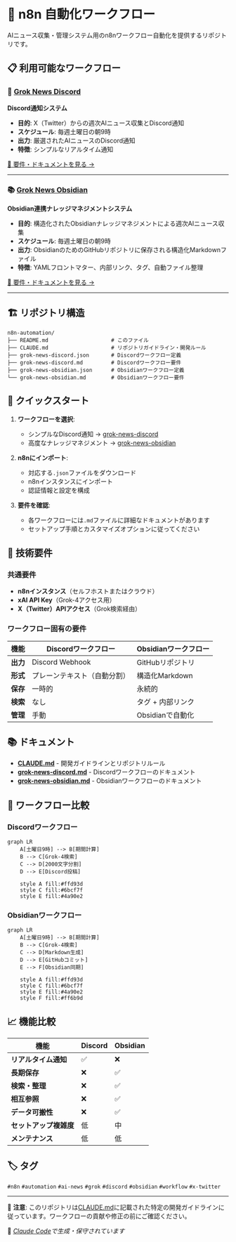 # 🤖 n8n 自動化ワークフロー

AIニュース収集・管理システム用のn8nワークフロー自動化を提供するリポジトリです。

## 📋 利用可能なワークフロー

### 📰 [Grok News Discord](./grok-news-discord.md)
**Discord通知システム**

- **目的**: X（Twitter）からの週次AIニュース収集とDiscord通知
- **スケジュール**: 毎週土曜日の朝9時
- **出力**: 厳選されたAIニュースのDiscord通知
- **特徴**: シンプルなリアルタイム通知

[📄 要件・ドキュメントを見る →](./grok-news-discord.md)

---

### 📚 [Grok News Obsidian](./grok-news-obsidian.md)
**Obsidian連携ナレッジマネジメントシステム**

- **目的**: 構造化されたObsidianナレッジマネジメントによる週次AIニュース収集
- **スケジュール**: 毎週土曜日の朝9時
- **出力**: ObsidianのためのGitHubリポジトリに保存される構造化Markdownファイル
- **特徴**: YAMLフロントマター、内部リンク、タグ、自動ファイル整理

[📄 要件・ドキュメントを見る →](./grok-news-obsidian.md)

---

## 🏗️ リポジトリ構造

```
n8n-automation/
├── README.md                    # このファイル
├── CLAUDE.md                    # リポジトリガイドライン・開発ルール
├── grok-news-discord.json       # Discordワークフロー定義
├── grok-news-discord.md         # Discordワークフロー要件
├── grok-news-obsidian.json      # Obsidianワークフロー定義
└── grok-news-obsidian.md        # Obsidianワークフロー要件
```

## 🚀 クイックスタート

1. **ワークフローを選択**:
   - シンプルなDiscord通知 → [grok-news-discord](./grok-news-discord.md)
   - 高度なナレッジマネジメント → [grok-news-obsidian](./grok-news-obsidian.md)

2. **n8nにインポート**:
   - 対応する`.json`ファイルをダウンロード
   - n8nインスタンスにインポート
   - 認証情報と設定を構成

3. **要件を確認**:
   - 各ワークフローには`.md`ファイルに詳細なドキュメントがあります
   - セットアップ手順とカスタマイズオプションに従ってください

## 🔧 技術要件

### 共通要件
- **n8nインスタンス**（セルフホストまたはクラウド）
- **xAI API Key**（Grok-4アクセス用）
- **X（Twitter）APIアクセス**（Grok検索経由）

### ワークフロー固有の要件

| 機能 | Discordワークフロー | Obsidianワークフロー |
|------|---------------------|----------------------|
| **出力** | Discord Webhook | GitHubリポジトリ |
| **形式** | プレーンテキスト（自動分割） | 構造化Markdown |
| **保存** | 一時的 | 永続的 |
| **検索** | なし | タグ + 内部リンク |
| **管理** | 手動 | Obsidianで自動化 |

## 📚 ドキュメント

- **[CLAUDE.md](./CLAUDE.md)** - 開発ガイドラインとリポジトリルール
- **[grok-news-discord.md](./grok-news-discord.md)** - Discordワークフローのドキュメント
- **[grok-news-obsidian.md](./grok-news-obsidian.md)** - Obsidianワークフローのドキュメント

## 🔄 ワークフロー比較

### Discordワークフロー
```mermaid
graph LR
    A[土曜日9時] --> B[期間計算]
    B --> C[Grok-4検索]
    C --> D[2000文字分割]
    D --> E[Discord投稿]
    
    style A fill:#ffd93d
    style C fill:#6bcf7f
    style E fill:#4a90e2
```

### Obsidianワークフロー
```mermaid
graph LR
    A[土曜日9時] --> B[期間計算]
    B --> C[Grok-4検索]
    C --> D[Markdown生成]
    D --> E[GitHubコミット]
    E --> F[Obsidian同期]
    
    style A fill:#ffd93d
    style C fill:#6bcf7f
    style E fill:#4a90e2
    style F fill:#ff6b9d
```

## 📈 機能比較

| 機能 | Discord | Obsidian |
|------|---------|----------|
| **リアルタイム通知** | ✅ | ❌ |
| **長期保存** | ❌ | ✅ |
| **検索・整理** | ❌ | ✅ |
| **相互参照** | ❌ | ✅ |
| **データ可搬性** | ❌ | ✅ |
| **セットアップ複雑度** | 低 | 中 |
| **メンテナンス** | 低 | 低 |

## 🏷️ タグ

`#n8n` `#automation` `#ai-news` `#grok` `#discord` `#obsidian` `#workflow` `#x-twitter`

---

📝 **注意**: このリポジトリは[CLAUDE.md](./CLAUDE.md)に記載された特定の開発ガイドラインに従っています。ワークフローの貢献や修正の前にご確認ください。

🤖 *[Claude Code](https://claude.ai/code)で生成・保守されています*